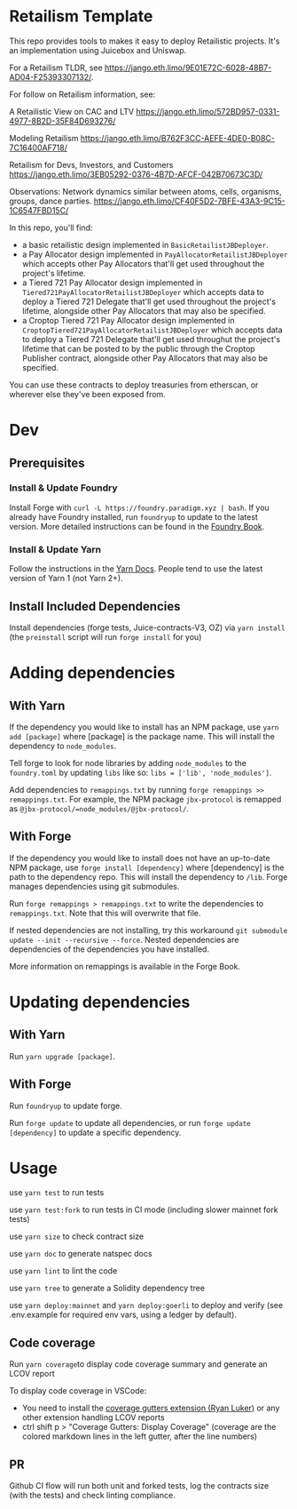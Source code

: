 # Retailism Template

This repo provides tools to makes it easy to deploy Retailistic projects. It's an implementation using Juicebox and Uniswap.

For a Retailism TLDR, see https://jango.eth.limo/9E01E72C-6028-48B7-AD04-F25393307132/.

For follow on Retailism information, see:

A Retailistic View on CAC and LTV
https://jango.eth.limo/572BD957-0331-4977-8B2D-35F84D693276/

Modeling Retailism
https://jango.eth.limo/B762F3CC-AEFE-4DE0-B08C-7C16400AF718/

Retailism for Devs, Investors, and Customers 
https://jango.eth.limo/3EB05292-0376-4B7D-AFCF-042B70673C3D/

Observations: Network dynamics similar between atoms, cells, organisms, groups, dance parties.
https://jango.eth.limo/CF40F5D2-7BFE-43A3-9C15-1C6547FBD15C/


In this repo, you'll find:
- a basic retailistic design implemented in `BasicRetailistJBDeployer`.
- a Pay Allocator design implemented in `PayAllocatorRetailistJBDeployer` which accepts other Pay Allocators that'll get used throughout the project's lifetime.
- a Tiered 721 Pay Allocator design implemented in `Tiered721PayAllocatorRetailistJBDeployer` which accepts data to deploy a Tiered 721 Delegate that'll get used throughout the project's lifetime, alongside other Pay Allocators that may also be specified.
- a Croptop Tiered 721 Pay Allocator design implemented in `CroptopTiered721PayAllocatorRetailistJBDeployer` which accepts data to deploy a Tiered 721 Delegate that'll get used throughut the project's lifetime that can be posted to by the public through the Croptop Publisher contract, alongside other Pay Allocators that may also be specified.

 You can use these contracts to deploy treasuries from etherscan, or wherever else they've been exposed from.

# Dev

## Prerequisites
### Install & Update Foundry
Install Forge with `curl -L https://foundry.paradigm.xyz | bash`. If you already have Foundry installed, run `foundryup` to update to the latest version. More detailed instructions can be found in the [Foundry Book](https://book.getfoundry.sh/getting-started/installation).

### Install & Update Yarn
Follow the instructions in the [Yarn Docs](https://classic.yarnpkg.com/en/docs/install). People tend to use the latest version of Yarn 1 (not Yarn 2+).

## Install Included Dependencies
Install dependencies (forge tests, Juice-contracts-V3, OZ) via `yarn install` (the `preinstall` script will run `forge install` for you)

# Adding dependencies
## With Yarn
If the dependency you would like to install has an NPM package, use `yarn add [package]` where [package] is the package name. This will install the dependency to `node_modules`.

Tell forge to look for node libraries by adding `node_modules` to the `foundry.toml` by updating `libs` like so: `libs = ['lib', 'node_modules']`.

Add dependencies to `remappings.txt` by running `forge remappings >> remappings.txt`. For example, the NPM package `jbx-protocol` is remapped as `@jbx-protocol/=node_modules/@jbx-protocol/`.

## With Forge
If the dependency you would like to install does not have an up-to-date NPM package, use `forge install [dependency]` where [dependency] is the path to the dependency repo. This will install the dependency to `/lib`. Forge manages dependencies using git submodules.

Run `forge remappings > remappings.txt` to write the dependencies to `remappings.txt`. Note that this will overwrite that file. 

If nested dependencies are not installing, try this workaround `git submodule update --init --recursive --force`. Nested dependencies are dependencies of the dependencies you have installed. 

More information on remappings is available in the Forge Book.

# Updating dependencies
## With Yarn
Run `yarn upgrade [package]`.

## With Forge
Run `foundryup` to update forge. 

Run `forge update` to update all dependencies, or run `forge update [dependency]` to update a specific dependency.

# Usage
use `yarn test` to run tests

use `yarn test:fork` to run tests in CI mode (including slower mainnet fork tests)

use `yarn size` to check contract size

use `yarn doc` to generate natspec docs

use `yarn lint` to lint the code

use `yarn tree` to generate a Solidity dependency tree

use `yarn deploy:mainnet` and `yarn deploy:goerli` to deploy and verify (see .env.example for required env vars, using a ledger by default).

## Code coverage
Run `yarn coverage`to display code coverage summary and generate an LCOV report

To display code coverage in VSCode:
- You need to install the [coverage gutters extension (Ryan Luker)](https://marketplace.visualstudio.com/items?itemName=ryanluker.vscode-coverage-gutters) or any other extension handling LCOV reports
- ctrl shift p > "Coverage Gutters: Display Coverage" (coverage are the colored markdown lines in the left gutter, after the line numbers)

## PR
Github CI flow will run both unit and forked tests, log the contracts size (with the tests) and check linting compliance.
